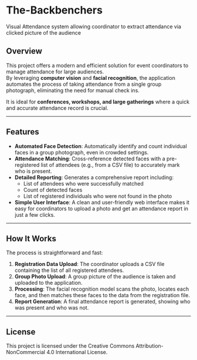 # The-Backbenchers
Visual Attendance system allowing coordinator to extract attendance via clicked picture of the audience 

## Overview
This project offers a modern and efficient solution for event coordinators to manage attendance for large audiences.  
By leveraging **computer vision** and **facial recognition**, the application automates the process of taking attendance from a single group photograph, eliminating the need for manual check ins.  

It is ideal for **conferences, workshops, and large gatherings** where a quick and accurate attendance record is crucial.

----

## Features
- **Automated Face Detection**: Automatically identify and count individual faces in a group photograph, even in crowded settings.  
- **Attendance Matching**: Cross-reference detected faces with a pre-registered list of attendees (e.g., from a CSV file) to accurately mark who is present.  
- **Detailed Reporting**: Generates a comprehensive report including:  
  - List of attendees who were successfully matched  
  - Count of detected faces  
  - List of registered individuals who were not found in the photo  
- **Simple User Interface**: A clean and user-friendly web interface makes it easy for coordinators to upload a photo and get an attendance report in just a few clicks.  

----

## How It Works
The process is straightforward and fast:

1. **Registration Data Upload**: The coordinator uploads a CSV file containing the list of all registered attendees.  
2. **Group Photo Upload**: A group picture of the audience is taken and uploaded to the application.  
3. **Processing**: The facial recognition model scans the photo, locates each face, and then matches these faces to the data from the registration file.  
4. **Report Generation**: A final attendance report is generated, showing who was present and who was not.  

----

## License
This project is licensed under the Creative Commons Attribution-NonCommercial 4.0 International License.

